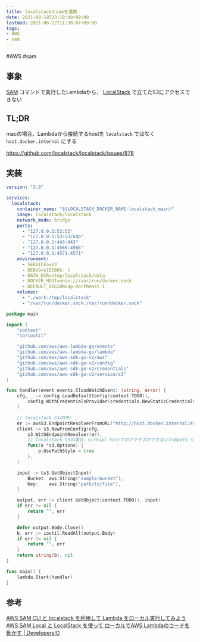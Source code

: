 ```yaml
---
title: localstackとsamを連携
date: 2021-08-19T23:18:00+09:00
lastmod: 2021-08-22T11:38:07+09:00
tags:
- AWS
- sam
---
```


\#AWS #sam

## 事象

[SAM](note/SAM.md) コマンドで実行したLambdaから、 [LocalStack](note/LocalStack.md) で立てたS3にアクセスできない

## TL;DR

macの場合、Lambdaから接続するhostを `localstack` ではなく `host.docker.internal` にする

<https://github.com/localstack/localstack/issues/878>

## 実装

````yml:docker-compose.yml
version: "3.8"

services:
  localstack:
    container_name: "${LOCALSTACK_DOCKER_NAME-localstack_main}"
    image: localstack/localstack
    network_mode: bridge
    ports:
      - "127.0.0.1:53:53"
      - "127.0.0.1:53:53/udp"
      - "127.0.0.1:443:443"
      - "127.0.0.1:4566:4566"
      - "127.0.0.1:4571:4571"
    environment:
      - SERVICES=s3
      - DEBUG=${DEBUG- }
      - DATA_DIR=/tmp/localstack/data
      - DOCKER_HOST=unix:///var/run/docker.sock
      - DEFAULT_REGION=ap-northeast-1
    volumes:
      - "./work:/tmp/localstack"
      - "/var/run/docker.sock:/var/run/docker.sock"
````

````go:main.go
package main

import (
	"context"
	"io/ioutil"

	"github.com/aws/aws-lambda-go/events"
	"github.com/aws/aws-lambda-go/lambda"
	"github.com/aws/aws-sdk-go-v2/aws"
	"github.com/aws/aws-sdk-go-v2/config"
	"github.com/aws/aws-sdk-go-v2/credentials"
	"github.com/aws/aws-sdk-go-v2/service/s3"
)

func handler(event events.CloudWatchEvent) (string, error) {
	cfg, _ := config.LoadDefaultConfig(context.TODO(),
		config.WithCredentialsProvider(credentials.NewStaticCredentialsProvider("dummy", "dummy", "dummy")),
	)

    // localstack S3のURL
    er := awsS3.EndpointResolverFromURL("http://host.docker.internal:4566")
	client := s3.NewFromConfig(cfg,
		s3.WithEndpointResolver(er),
        // localstack S3の場合、virtual hostでのアクセスができないためpath styleを使う
		func(o *s3.Options) {
			o.UsePathStyle = true
		},
	)

	input := &s3.GetObjectInput{
		Bucket: aws.String("sample-bucket"),
		Key:    aws.String("path/to/file"),
	}

	output, err := client.GetObject(context.TODO(), input)
	if err != nil {
		return "", err
	}

	defer output.Body.Close()
	b, err := ioutil.ReadAll(output.Body)
	if err != nil {
		return "", err
	}
	return string(b), nil
}

func main() {
	lambda.Start(handler)
}
````

## 参考

[AWS SAM CLI と localstack を利用して Lambda をローカル実行してみよう](https://bsblog.casareal.co.jp/archives/5571)
[AWS SAM Local と LocalStack を使って ローカルでAWS Lambdaのコードを動かす | DevelopersIO](https://dev.classmethod.jp/articles/sam-local-with-localstack/)
